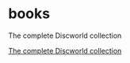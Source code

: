 # books
The complete Discworld collection 


[The complete Discworld collection](https://thebooklist.netlify.com)
